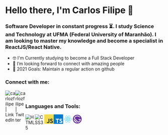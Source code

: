 # Hello there, I'm Carlos Filipe 👋

### Software Developer in constant progress ⏳. I study Science and Technology at UFMA (Federal University of Maranhão). I am looking to master my knowledge and become a specialist in ReactJS/React Native.

- 🤓 I'm Currently studying to become a Full Stack Developer
- 👯 I’m looking forward to connect with amazing people
- 🥅 2021 Goals: Maintain a regular action on github

### Connect with me:

[<img align="left" alt="carlozfilipe | LinkedIn" width="32px" src="https://img.icons8.com/color/48/000000/linkedin.png" />][linkedin]
[<img align="left" alt="carlozfilipe | Twitter" width="32px" src="https://img.icons8.com/color/32/000000/twitter--v1.png" />][twitter]

<br />

### Languages and Tools:

<img align="left" alt="HTML5" width="30px" src="https://img.icons8.com/color/48/000000/html-5.png"/>

<img align="left" alt="CSS3" width="30px" src="https://img.icons8.com/color/48/000000/css3.png"/>

<img align="left" alt="JavaScript" width="30px" src="https://raw.githubusercontent.com/github/explore/80688e429a7d4ef2fca1e82350fe8e3517d3494d/topics/javascript/javascript.png"/>

<img align="left" alt="Typescript" width="30px" src="https://raw.githubusercontent.com/github/explore/80688e429a7d4ef2fca1e82350fe8e3517d3494d/topics/typescript/typescript.png" />

<img align="left" alt="ReactJS" width="30px" src="https://raw.githubusercontent.com/github/explore/80688e429a7d4ef2fca1e82350fe8e3517d3494d/topics/react/react.png" />

<img align="left" alt="GatsbyJS" width="30px" src="https://raw.githubusercontent.com/github/explore/e94815998e4e0713912fed477a1f346ec04c3da2/topics/gatsby/gatsby.png" />

<!-- <img align="left" alt="NodeJS" width="30px" src="https://raw.githubusercontent.com/github/explore/80688e429a7d4ef2fca1e82350fe8e3517d3494d/topics/nodejs/nodejs.png" /> -->

<!-- <img align="left" alt="GraphQL" width="30px" src="https://img.icons8.com/color/48/000000/graphql.png" /> -->

<!-- <img align="left" alt="AWS" width="30px" src="https://raw.githubusercontent.com/github/explore/fbceb94436312b6dacde68d122a5b9c7d11f9524/topics/aws/aws.png" /> -->

<!-- <img align="left" alt="Docker" width="30px" src="https://raw.githubusercontent.com/github/explore/80688e429a7d4ef2fca1e82350fe8e3517d3494d/topics/docker/docker.png" /> -->




<br />
<br />

[twitter]: https://twitter.com/carlozfilipe
[linkedin]: https://linkedin.com/in/carlozfilipe
